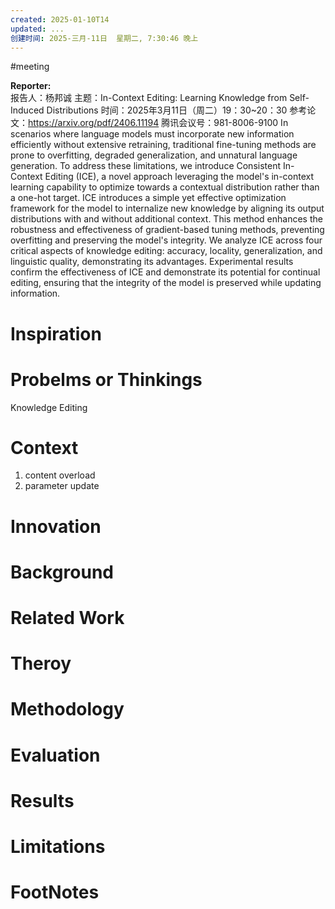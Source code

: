 ```yaml
---
created: 2025-01-10T14
updated: ...
创建时间: 2025-三月-11日  星期二, 7:30:46 晚上
---
```

#meeting 

**Reporter:**  
报告人：杨邦诚
主题：In-Context Editing: Learning Knowledge from Self-Induced Distributions
时间：2025年3月11日（周二）19：30~20：30
参考论文：https://arxiv.org/pdf/2406.11194
腾讯会议号：981-8006-9100
In scenarios where language models must incorporate new information efficiently without extensive retraining, traditional fine-tuning methods are prone to overfitting, degraded generalization, and unnatural language generation. To address these limitations, we introduce Consistent In-Context Editing (ICE), a novel approach leveraging the model's in-context learning capability to optimize towards a contextual distribution rather than a one-hot target. ICE introduces a simple yet effective optimization framework for the model to internalize new knowledge by aligning its output distributions with and without additional context. This method enhances the robustness and effectiveness of gradient-based tuning methods, preventing overfitting and preserving the model's integrity. We analyze ICE across four critical aspects of knowledge editing: accuracy, locality, generalization, and linguistic quality, demonstrating its advantages. Experimental results confirm the effectiveness of ICE and demonstrate its potential for continual editing, ensuring that the integrity of the model is preserved while updating information.
# Inspiration
# Probelms or Thinkings 
Knowledge Editing
# Context
1. content overload 
2.  parameter update
# Innovation
# Background
# Related Work
# Theroy
# Methodology
# Evaluation
# Results
# Limitations
# FootNotes
